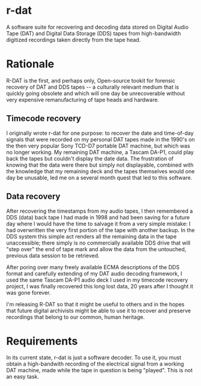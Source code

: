 # r-dat
A software suite for recovering and decoding data stored on Digital Audio Tape
(DAT) and Digital Data Storage (DDS) tapes from high-bandwidth digitized
recordings taken directly from the tape head.

# Rationale
R-DAT is the first, and perhaps only, Open-source tookit for forensic recovery
of DAT and DDS tapes -- a culturally relevant medium that is quickly going
obsolete and which will one day be unrecoverable without very expensive
remanufacturing of tape heads and hardware.

## Timecode recovery

I originally wrote r-dat for one purpose: to recover the date and time-of-day
signals that were recorded on my personal DAT tapes made in the 1990's
on the then very popular Sony TCD-D7 portable DAT machine, but which was no
longer working. My remaining DAT machine, a Tascam DA-P1, could play back the
tapes but couldn't display the date data. The frustration of knowing that the
data were there but simply not displayable, combined with the knowledge that
my remaining deck and the tapes themselves would one day be unusable, led me
on a several month quest that led to this software.

## Data recovery

After recovering the timestamps from my audio tapes, I then remembered a DDS
(data) back tape I had made in 1998 and had been saving for a future day
where I would have the time to salvage it from a very simple mistake: I had
overwritten the very first portion of the tape with another backup. In the
DDS system this simple act renders all the remaining data in the tape
unaccessible; there simply is no commercially available DDS drive that
will "step over" the end of tape mark and allow the data from the untouched,
previous data session to be retrieved.

After poring over many freely available ECMA descriptions of the DDS format
and carefully extending of my DAT audio decoding framework, I used the same
Tascam DA-P1 audio deck I used in my timecode recovery project, I was finally
recovered this long lost data, 20 years after I thought it was gone forever.

I'm releasing R-DAT so that it might be useful to others and in the hopes that
future digital archivists might be able to use it to recover and preserve
recordings that belong to our common, human heritage.

# Requirements

In its current state, r-dat is just a software decoder. To use it, you must
obtain a high-bandwith recording of the electrical signal from a working
DAT machine, made while the tape in question is being "played". This is not
an easy task.
